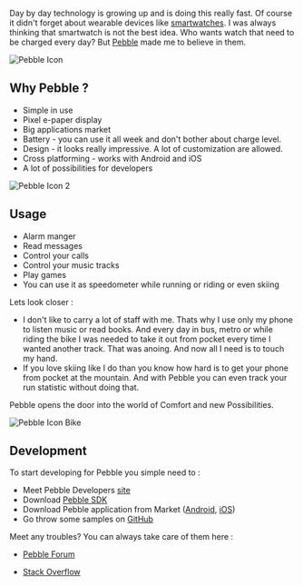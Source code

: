 Day by day technology is growing up and is doing this really fast. Of course it didn't forget about wearable devices like [smartwatches][1]. I was always thinking that smartwatch is not the best idea. Who wants watch that need to be charged every day? But [Pebble][2] made me to believe in them.

![Pebble Icon](/assets/images/pebble-icon.jpg)

## Why Pebble ?

- Simple in use
- Pixel e-paper display
- Big applications market
- Battery - you can use it all week and don't bother about charge level.
- Design - it looks really impressive. A lot of customization are allowed.
- Cross platforming - works with Android and iOS
- A lot of possibilities for developers

![Pebble Icon 2](/assets/images/pebble-icon-2.jpg)

## Usage

- Alarm manger
- Read messages
- Control your calls
- Control your music tracks
- Play games
- You can use it as speedometer while running or riding or even skiing

Lets look closer :

- I don't like to carry a lot of staff with me. Thats why I use only my phone to listen music or read books. And every day in bus, metro or while riding the bike I was needed to take it out from pocket every time I wanted another track. That was anoing. And now all I need is to touch my hand.
- If you love skiing like I do than you know how hard is to get your phone from pocket at the mountain. And with Pebble you can even track your run statistic without doing that.


Pebble opens the door into the world of Comfort and new Possibilities.

![Pebble Icon Bike](/assets/images/pebble-icon-bike.jpg)

## Development

To start developing for Pebble you simple need to :

- Meet Pebble Developers [site][3]
- Download [Pebble SDK][4]
- Download Pebble application from Market ([Android][5], [iOS][6])
- Go throw some samples on [GitHub][7]

Meet any troubles? You can always take care of them here :

- [Pebble Forum][8]
- [Stack Overflow][9]

  [1]: http://en.wikipedia.org/wiki/Smartwatch
  [2]: http://en.wikipedia.org/wiki/Pebble_%28watch%29
  [3]: https://developer.getpebble.com/
  [4]: https://developer.getpebble.com/2/getting-started/
  [5]: https://play.google.com/store/apps/details?id=com.getpebble.android
  [6]: http://www.apple.com/itunes/affiliates/download/
  [7]: https://github.com/search?q=pebble&ref=cmdform
  [8]: https://forums.getpebble.com/categories/developer-discussion
  [9]: http://stackoverflow.com/questions/tagged/pebble-watch
